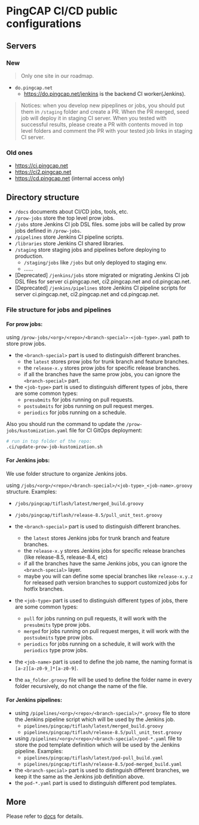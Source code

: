 # PingCAP CI/CD public configurations

## Servers

### New

> Only one site in our roadmap.

- `do.pingcap.net`
  - https://do.pingcap.net/jenkins is the backend CI worker(Jenkins).

> Notices: when you develop new pipeplines or jobs, 
> you should put them in `/staging` folder and create a PR. When the PR merged, seed job will deploy it in staging CI server.
> When you tested with successful results, please create a PR with contents moved in top level folders and comment the PR with
> your tested job links in staging CI server.

### Old ones

- https://ci.pingcap.net
- https://ci2.pingcap.net
- https://cd.pingcap.net (internal access only)

## Directory structure

- `/docs` documents about CI/CD jobs, tools, etc.
- `/prow-jobs` store the top level prow jobs.
- `/jobs` store Jenkins CI job DSL files. some jobs will be called by prow jobs defined in `/prow-jobs`.
- `/pipelines` store Jenkins CI pipeline scripts.
- `/libraries` store Jenkins CI shared libraries.
- `/staging` store staging jobs and pipelines before deploying to production.
  - `/staging/jobs` like `/jobs` but only deployed to staging env.
  - ......
- [Deprecated] `/jenkins/jobs` store migrated or migrating Jenkins CI job DSL files for server ci.pingcap.net, ci2.pingcap.net and cd.pingcap.net.
- [Deprecated] `/jenkins/pipelines` store Jenkins CI pipeline scripts for server ci.pingcap.net, ci2.pingcap.net and cd.pingcap.net.


### File structure for jobs and pipelines

#### For prow jobs:
using `/prow-jobs/<org>/<repo>/<branch-special>-<job-type>.yaml` path to store prow jobs.

- the `<branch-special>` part is used to distinguish different branches.
  - the `latest` stores prow jobs for trunk branch and feature branches.
  - the `release-x.y`  stores prow jobs for specific release branches.
  - if all the branches have the same prow jobs, you can ignore the  `<branch-special>` part.
- the `<job-type>` part is used to distinguish different types of jobs, there are some common types:
  - `presubmits` for jobs running on pull requests.
  - `postsubmits` for jobs running on pull request merges.
  - `periodics` for jobs running on a schedule.

Also you should run the command to update the `/prow-jobs/kustomization.yaml` file for CI GitOps deployment:
```bash
# run in top folder of the repo:
.ci/update-prow-job-kustomization.sh
```

#### For Jenkins jobs:

We use folder  structure to organize Jenkins jobs.

using `/jobs/<org>/<repo>/<branch-special>/<job-type>_<job-name>.groovy` structure. Examples: 
- `/jobs/pingcap/tiflash/latest/merged_build.groovy`
- `/jobs/pingcap/tiflash/release-8.5/pull_unit_test.groovy`

- the `<branch-special>` part is used to distinguish different branches.
  - the `latest` stores Jenkins jobs for trunk branch and feature branches.
  - the `release-x.y` stores Jenkins jobs for specific release branches (like release-8.5, release-8.4, etc)
  - if all the branches have the same Jenkins jobs, you can ignore the  `<branch-special>` layer.
  - maybe you will can define some special branches like `release-x.y.z` for released path version branches to support customized jobs for hotfix branches.
- the `<job-type>` part is used to distinguish different types of jobs, there are some common types:
  - `pull` for jobs running on pull requests, it will work with the `presubmits` type prow jobs.
  - `merged` for jobs running on pull request merges, it will work with the `postsubmits` type prow jobs.
  - `periodics` for jobs running on a schedule, it will work with the `periodics` type prow jobs.
- the `<job-name>` part is used to define the job name, the naming format is `[a-z][a-z0-9_]*[a-z0-9]`.
- the `aa_folder.groovy` file will be used to define the folder name in every folder recursively, do not change the name of the file.

#### For Jenkins pipelines:

- using `/pipelines/<org>/<repo>/<branch-special>/*.groovy` file to store the Jenkins pipeline script which will be used by the Jenkins job.
  - `pipelines/pingcap/tiflash/latest/merged_build.groovy`
  - `pipelines/pingcap/tiflash/release-8.5/pull_unit_test.groovy`
- using `/pipelines/<org>/<repo>/<branch-special>/pod-*.yaml` file to store the pod template definition which will be used by the Jenkins pipeline. Examples:
  - `pipelines/pingcap/tiflash/latest/pod-pull_build.yaml`
  - `pipelines/pingcap/tiflash/release-8.5/pod-merged_build.yaml`
- the `<branch-special>` part is used to distinguish different branches, we keep it the same as the Jenkins job definition above.
- the `pod-*.yaml` part is used to distinguish different pod templates.


## More

Please refer to [docs](./docs) for details.